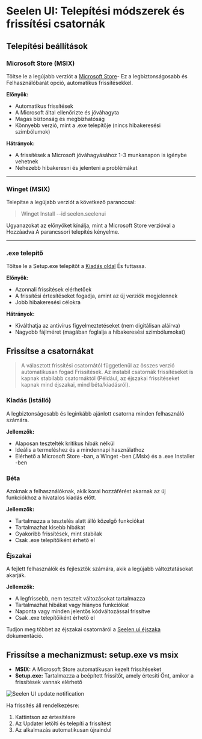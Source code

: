 # Seelen UI: Telepítési módszerek és frissítési csatornák

## Telepítési beállítások

### Microsoft Store (MSIX)

Töltse le a legújabb verziót a
[Microsoft Store](https://www.microsoft.com/store)- Ez a legbiztonságosabb és
Felhasználóbarát opció, automatikus frissítésekkel.

**Előnyök:**

- Automatikus frissítések
- A Microsoft által ellenőrizte és jóváhagyta
- Magas biztonság és megbízhatóság
- Könnyebb verzió, mint a .exe telepítője (nincs hibakeresési szimbólumok)

**Hátrányok:**

- A frissítések a Microsoft jóváhagyásához 1-3 munkanapon is igénybe vehetnek
- Nehezebb hibakeresni és jelenteni a problémákat

---

### Winget (MSIX)

Telepítse a legújabb verziót a következő paranccsal:

> Winget Install --id seelen.seelenui

Ugyanazokat az előnyöket kínálja, mint a Microsoft Store verzióval a Hozzáadva A
parancssori telepítés kényelme.

---

### .exe telepítő

Töltse le a Setup.exe telepítőt a
[Kiadás oldal](https://github.com/eythaann/Seelen-UI/releases) És futtassa.

**Előnyök:**

- Azonnali frissítések elérhetőek
- A frissítési értesítéseket fogadja, amint az új verziók megjelennek
- Jobb hibakeresési célokra

**Hátrányok:**

- Kiválthatja az antivírus figyelmeztetéseket (nem digitálisan aláírva)
- Nagyobb fájlméret (magában foglalja a hibakeresési szimbólumokat)

## Frissítse a csatornákat

> A választott frissítési csatornától függetlenül az összes verzió automatikusan
> fogad Frissítések. Az instabil csatornák frissítéseket is kapnak stabilabb
> csatornáktól (Például, az éjszakai frissítéseket kapnak mind éjszakai, mind
> béta/kiadásról).

### Kiadás (istálló)

A legbiztonságosabb és leginkább ajánlott csatorna minden felhasználó számára.

**Jellemzők:**

- Alaposan tesztelték kritikus hibák nélkül
- Ideális a termeléshez és a mindennapi használathoz
- Elérhető a Microsoft Store -ban, a Winget -ben (.Msix) és a .exe Installer
  -ben

### Béta

Azoknak a felhasználóknak, akik korai hozzáférést akarnak az új funkciókhoz a
hivatalos kiadás előtt.

**Jellemzők:**

- Tartalmazza a tesztelés alatt álló közelgő funkciókat
- Tartalmazhat kisebb hibákat
- Gyakoribb frissítések, mint stabilak
- Csak .exe telepítőiként érhető el

### Éjszakai

A fejlett felhasználók és fejlesztők számára, akik a legújabb változtatásokat
akarják.

**Jellemzők:**

- A legfrissebb, nem tesztelt változásokat tartalmazza
- Tartalmazhat hibákat vagy hiányos funkciókat
- Naponta vagy minden jelentős kódváltozással frissítve
- Csak .exe telepítőiként érhető el

Tudjon meg többet az éjszakai csatornáról a
[Seelen ui éjszaka](https://seelen.io/blog/nightly) dokumentáció.

## Frissítse a mechanizmust: setup.exe vs msix

- **MSIX:** A Microsoft Store automatikusan kezelt frissítéseket
- **Setup.exe:** Tartalmazza a beépített frissítőt, amely értesíti Önt, amikor a
  frissítések vannak elérhető

![Seelen UI update notification](https://github.com/Seelen-Inc/slu-blog/blob/master/blog/seelen-ui-distribution-channels/image.png?raw=true)

Ha frissítés áll rendelkezésre:

1. Kattintson az értesítésre
2. Az Updater letölti és telepíti a frissítést
3. Az alkalmazás automatikusan újraindul
